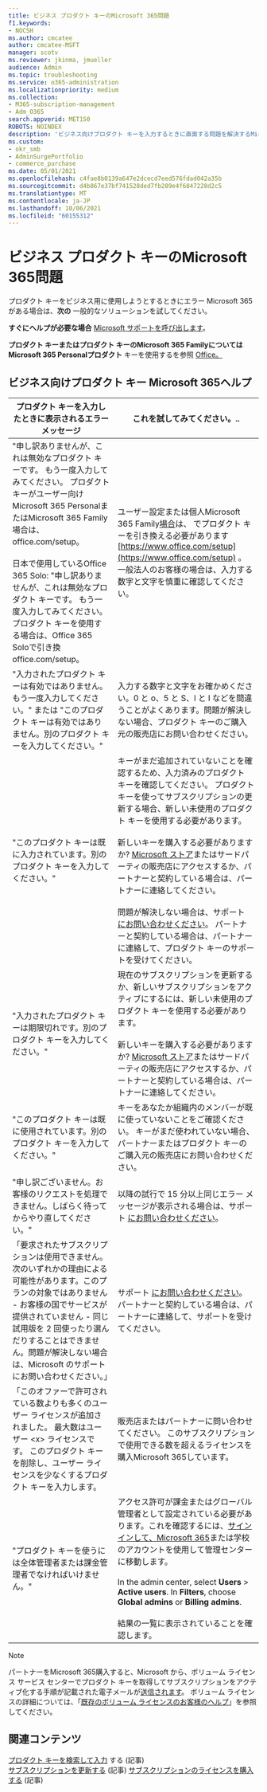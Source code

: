 ```yaml
---
title: ビジネス プロダクト キーのMicrosoft 365問題
f1.keywords:
- NOCSH
ms.author: cmcatee
author: cmcatee-MSFT
manager: scotv
ms.reviewer: jkinma, jmueller
audience: Admin
ms.topic: troubleshooting
ms.service: o365-administration
ms.localizationpriority: medium
ms.collection:
- M365-subscription-management
- Adm_O365
search.appverid: MET150
ROBOTS: NOINDEX
description: 'ビジネス向けプロダクト キーを入力するときに直面する問題を解決するMicrosoft 365説明します。 '
ms.custom:
- okr_smb
- AdminSurgePortfolio
- commerce_purchase
ms.date: 05/01/2021
ms.openlocfilehash: c4fae8b0139a647e2dcecd7eed576fdad042a35b
ms.sourcegitcommit: d4b867e37bf741528ded7fb289e4f6847228d2c5
ms.translationtype: MT
ms.contentlocale: ja-JP
ms.lasthandoff: 10/06/2021
ms.locfileid: "60155312"
---
```

# <a name="problems-with-your-microsoft-365-for-business-product-key"></a>ビジネス プロダクト キーのMicrosoft 365問題

プロダクト キーをビジネス用に使用しようとするときにエラー Microsoft 365がある場合は、**次の** 一般的なソリューションを試してください。
  
 **すぐにヘルプが必要な場合** [Microsoft サポートを呼び出します](../business-video/get-help-support.md)。
  
 **プロダクト キーまたはプロダクト キーのMicrosoft 365 FamilyについてはMicrosoft 365 Personalプロダクト** キーを使用するを参照 [Office。](https://support.microsoft.com/office/12a5763a-d45c-4685-8c95-a44500213759.aspx)
  
## <a name="product-key-error-help-with-microsoft-365-for-business"></a>ビジネス向けプロダクト キー Microsoft 365ヘルプ

| プロダクト キーを入力したときに表示されるエラー メッセージ | これを試してみてください。.. |
|--------------------------------------------------------------------------------------------------------------------------------------------------------------------------------------------------------------------------------------------------------------------------------------------------------------------------------------------------------|----------------------------------------------------------------------------------------------------------------------------------------------------------------------------------------------------------------------------------------------------------------------------------------------------------------------------------------------------------------------------------------------------------------------------------------------------------------------------|
| "申し訳ありませんが、これは無効なプロダクト キーです。 もう一度入力してみてください。 プロダクト キーがユーザー向けMicrosoft 365 PersonalまたはMicrosoft 365 Family場合は、office.com/setup。 <br/><br/>日本で使用しているOffice 365 Solo: "申し訳ありませんが、これは無効なプロダクト キーです。 もう一度入力してみてください。 プロダクト キーを使用する場合は、Office 365 Soloで引き換 office.com/setup。 | ユーザー設定または個人Microsoft 365 Family[場合](https://support.microsoft.com/office/28cbc8cf-1332-4f04-9123-9b660abb629e.aspx)は、 でプロダクト キーを引き換える必要があります [https://www.office.com/setup](https://www.office.com/setup) 。 一般法人のお客様の場合は、入力する数字と文字を慎重に確認してください。 |
| "入力されたプロダクト キーは有効ではありません。もう一度入力してください。" または "このプロダクト キーは有効ではありません。別のプロダクト キーを入力してください。" | 入力する数字と文字をお確かめください。0 と o、5 と S、l と I などを間違うことがよくあります。問題が解決しない場合、プロダクト キーのご購入元の販売店にお問い合わせください。 |
| "このプロダクト キーは既に入力されています。別のプロダクト キーを入力してください。" | キーがまだ追加されていないことを確認するため、入力済みのプロダクト キーを確認してください。 プロダクト キーを使ってサブスクリプションの更新する場合、新しい未使用のプロダクト キーを使用する必要があります。  <br/><br/>新しいキーを購入する必要がありますか? [Microsoft ストア](https://go.microsoft.com/fwlink/p/?LinkId=529160)またはサードパーティの販売店にアクセスするか、パートナーと契約している場合は、パートナーに連絡してください。  <br/><br/>問題が解決しない場合は、サポート [にお問い合わせください](../business-video/get-help-support.md)。 パートナーと契約している場合は、パートナーに連絡して、プロダクト キーのサポートを受けてください。 |
| "入力されたプロダクト キーは期限切れです。別のプロダクト キーを入力してください。" | 現在のサブスクリプションを更新するか、新しいサブスクリプションをアクティブにするには、新しい未使用のプロダクト キーを使用する必要があります。<br/><br/>新しいキーを購入する必要がありますか? [Microsoft ストア](https://go.microsoft.com/fwlink/p/?LinkId=529160)またはサードパーティの販売店にアクセスするか、パートナーと契約している場合は、パートナーに連絡してください。   |
| "このプロダクト キーは既に使用されています。別のプロダクト キーを入力してください。" | キーをあなたか組織内のメンバーが既に使っていないことをご確認ください。 キーがまだ使われていない場合、パートナーまたはプロダクト キーのご購入元の販売店にお問い合わせください。 |
| "申し訳ございません。お客様のリクエストを処理できません。しばらく待ってからやり直してください。" | 以降の試行で 15 分以上同じエラー メッセージが表示される場合は、サポート [にお問い合わせください](../business-video/get-help-support.md)。 |
| 「要求されたサブスクリプションは使用できません。次のいずれかの理由による可能性があります。このプランの対象ではありません - お客様の国でサービスが提供されていません - 同じ試用版を 2 回使ったり選んだりすることはできません。問題が解決しない場合は、Microsoft のサポートにお問い合わせください。」 | サポート [にお問い合わせください](../business-video/get-help-support.md)。 パートナーと契約している場合は、パートナーに連絡して、サポートを受けてください。 |
| 「このオファーで許可されている数よりも多くのユーザー ライセンスが追加されました。 最大数はユーザー \<x\> ライセンスです。 このプロダクト キーを削除し、ユーザー ライセンスを少なくするプロダクト キーを入力します。 | 販売店またはパートナーに問い合わせてください。 このサブスクリプションで使用できる数を超えるライセンスを購入Microsoft 365しています。 |
| "プロダクト キーを使うには全体管理者または課金管理者でなければいけません。" | アクセス許可が課金またはグローバル管理者として設定されている必要があります。これを確認するには、[サインインして、Microsoft 365](https://support.microsoft.com/office/e9eb7d51-5430-4929-91ab-6157c5a050b4)または学校のアカウントを使用して管理センターに移動します。 <br/><br/>In the admin center, select **Users** \> **Active users**. In **Filters**, choose **Global admins** or **Billing admins**.  <br/><br/>結果の一覧に表示されていることを確認します。 |

> [!NOTE]
> パートナーをMicrosoft 365購入すると、Microsoft から、ボリューム ライセンス サービス センターでプロダクト キーを取得してサブスクリプションをアクティブ化する手順が記載された電子メールが[送信されます](https://go.microsoft.com/fwlink/p/?LinkID=282016)。 ボリューム ライセンスの詳細については、「[既存のボリューム ライセンスのお客様のヘルプ](https://go.microsoft.com/fwlink/p/?LinkId=534992)」を参照してください。
  
## <a name="related-content"></a>関連コンテンツ

[プロダクト キーを検索して入力](enter-your-product-key.md) する (記事)\
[サブスクリプションを更新する](subscriptions/renew-your-subscription.md) (記事)
[サブスクリプションのライセンスを購入する](licenses/buy-licenses.md) (記事)
